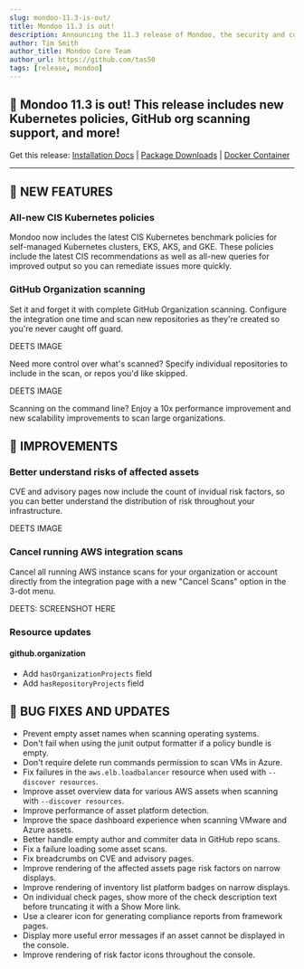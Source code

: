 ```yaml
---
slug: mondoo-11.3-is-out/
title: Mondoo 11.3 is out!
description: Announcing the 11.3 release of Mondoo, the security and compliance platform that prioritizes risks that matter most in your infrastructure.
author: Tim Smith
author_title: Mondoo Core Team
author_url: https://github.com/tas50
tags: [release, mondoo]
---
```


## 🥳 Mondoo 11.3 is out! This release includes new Kubernetes policies, GitHub org scanning support, and more!

Get this release: [Installation Docs](https://mondoo.com/docs/cnspec/) | [Package Downloads](https://releases.mondoo.com/cnspec/) | [Docker Container](https://hub.docker.com/r/mondoo/cnspec)

---

## 🎉 NEW FEATURES

### All-new CIS Kubernetes policies

Mondoo now includes the latest CIS Kubernetes benchmark policies for self-managed Kubernetes clusters, EKS, AKS, and GKE. These policies include the latest CIS recommendations as well as all-new queries for improved output so you can remediate issues more quickly.

### GitHub Organization scanning

Set it and forget it with complete GitHub Organization scanning. Configure the integration one time and scan new repositories as they're created so you're never caught off guard.

DEETS IMAGE

Need more control over what's scanned? Specify individual repositories to include in the scan, or repos you'd like skipped.

DEETS IMAGE

Scanning on the command line? Enjoy a 10x performance improvement and new scalability improvements to scan large organizations.

## 🧹 IMPROVEMENTS

### Better understand risks of affected assets

CVE and advisory pages now include the count of invidual risk factors, so you can better understand the distribution of risk throughout your infrastructure.

DEETS IMAGE

### Cancel running AWS integration scans

Cancel all running AWS instance scans for your organization or account directly from the integration page with a new "Cancel Scans" option in the 3-dot menu.

DEETS: SCREENSHOT HERE

### Resource updates

#### github.organization

- Add `hasOrganizationProjects` field
- Add `hasRepositoryProjects` field

## 🐛 BUG FIXES AND UPDATES

- Prevent empty asset names when scanning operating systems.
- Don't fail when using the junit output formatter if a policy bundle is empty.
- Don't require delete run commands permission to scan VMs in Azure.
- Fix failures in the `aws.elb.loadbalancer` resource when used with `--discover resources`.
- Improve asset overview data for various AWS assets when scanning with `--discover resources`.
- Improve performance of asset platform detection.
- Improve the space dashboard experience when scanning VMware and Azure assets.
- Better handle empty author and commiter data in GitHub repo scans.
- Fix a failure loading some asset scans.
- Fix breadcrumbs on CVE and advisory pages.
- Improve rendering of the affected assets page risk factors on narrow displays.
- Improve rendering of inventory list platform badges on narrow displays.
- On individual check pages, show more of the check description text before truncating it with a Show More link.
- Use a clearer icon for generating compliance reports from framework pages.
- Display more useful error messages if an asset cannot be displayed in the console.
- Improve rendering of risk factor icons throughout the console.
